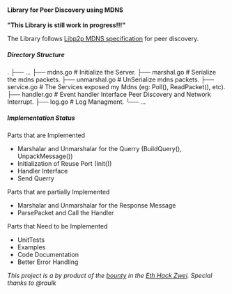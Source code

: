 #### Library for Peer Discovery using MDNS

<b>"This Library is still work in progress!!!"</b>

The Library follows [Libp2p MDNS specification](https://github.com/libp2p/specs/blob/master/discovery/mdns.md) for peer discovery. 

##### Directory Structure

.
├── ...
├── mdns.go                      # Initialize the Server. 
├── marshal.go                   # Serialize the mdns packets. 
├── unmarshal.go                 # UnSerialize mdns packets. 
├── service.go                   # The Services exposed my Mdns (eg: Poll(), ReadPacket(), etc). 
├── handler.go                   # Event handler Interface Peer Discovery and Network Interrupt. 
├── log.go                       # Log Managment. 
└── ...

##### Implementation Status

Parts that are Implemented 

*   Marshalar and Unmarshalar for the Querry (BuildQuery(), UnpackMessage())
*   Initialization of Reuse Port (Init())
*   Handler Interface
*   Send Querry

Parts that are partially Implemented

*   Marshalar and Unmarshalar for the Response Message
*   ParsePacket and Call the Handler

Parts that Need to be Implemented 

*   UnitTests
*   Examples
*   Code Documentation
*   Better Error Handling

<i>This project is a by product of the [bounty](https://github.com/ethberlinzwei/Bounties/issues/19) in the [Eth Hack Zwei](https://github.com/ethberlinzwei/KnowledgeBase). Special thanks to @raulk </i>
